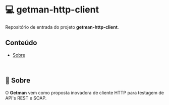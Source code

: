 # :computer: getman-http-client
Repositório de entrada do projeto **getman-http-client**.

## Conteúdo

* [Sobre](#about)

<div id='about'/> &nbsp;

## :pushpin: Sobre

O **Getman** vem como proposta inovadora de cliente HTTP para testagem de API's REST e SOAP.
